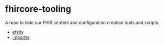 # fhircore-tooling

A repo to hold our FHIR content and configuration creation tools and scripts.

- [efsity](https://github.com/onaio/fhircore-tooling/efsity)
- [importer](https://github.com/onaio/fhircore-tooling/importer)
